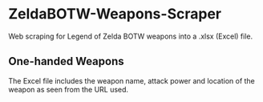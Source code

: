 # ZeldaBOTW-Weapons-Scraper
Web scraping for Legend of Zelda BOTW weapons into a .xlsx (Excel) file.

## One-handed Weapons
The Excel file includes the weapon name, attack power and location of the weapon as seen from the URL used.
